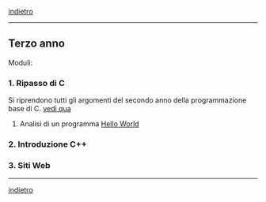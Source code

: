 [indietro](/readme.md)

---

## Terzo anno

Moduli:

### 1. Ripasso di C

Si riprendono tutti gli argomenti del secondo anno della programmazione base di C. [vedi qua](/SecondoAnno/index.md)

1. Analisi di un programma [Hello World](./main.md)

### 2. Introduzione C++
### 3. Siti Web

---
[indietro](/readme.md)